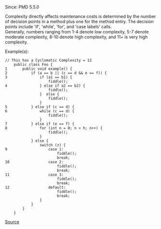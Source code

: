 Since: PMD 5.5.0

Complexity directly affects maintenance costs is determined by the number of decision points in a method 
plus one for the method entry.  The decision points include 'if', 'while', 'for', and 'case labels' calls.  
Generally, numbers ranging from 1-4 denote low complexity, 5-7 denote moderate complexity, 8-10 denote
high complexity, and 11+ is very high complexity.

Example(s):
```
// This has a Cyclomatic Complexity = 12
	public class Foo {
1		public void example() {
2			if (a == b || (c == d && e == f)) {
3				if (a1 == b1) {
					fiddle();
4				} else if a2 == b2) {
					fiddle();
				}  else {
					fiddle();
				}
5			} else if (c == d) {
6				while (c == d) {
					fiddle();
				}
7			} else if (e == f) {
8				for (int n = 0; n < h; n++) {
					fiddle();
				}
			} else {
				switch (z) {
9					case 1:
						fiddle();
						break;
10					case 2:
						fiddle();
						break;
11					case 3:
						fiddle();
						break;
12					default:
						fiddle();
						break;
				}
			}
		}
	}
```

[Source](https://pmd.github.io/pmd-5.5.4/pmd-apex/rules/apex/complexity.html#StdCyclomaticComplexity)
